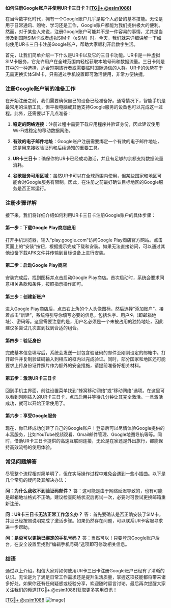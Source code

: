 **如何注册Google账户并使用UR卡三日卡？[[TG💪+ @esim1088](https://t.me/s/esim1088)]**

在当今数字化时代，拥有一个Google账户几乎是每个人必备的基本技能。无论是用于日常通讯、购物、学习还是工作，Google账户都能为我们提供极大的便利。然而，对于某些人来说，注册Google账户可能并不是一件容易的事情，尤其是当涉及到国际SIM卡或者虚拟SIM卡（eSIM）时。今天，我们就来详细讲解一下如何使用UR卡三日卡注册Google账户，帮助大家顺利开启数字生活。

首先，让我们简单介绍一下什么是UR卡以及它的三日卡功能。UR卡是一种虚拟SIM卡服务，它允许用户在全球范围内轻松获取本地号码和数据流量。三日卡则是其中的一种选择，适合短期旅行者或需要临时国际通信的人群。UR卡的优势在于无需更换实体SIM卡，只需通过手机设置即可激活使用，非常方便快捷。

### 注册Google账户前的准备工作

在开始注册之前，我们需要确保自己的设备已经准备好。通常情况下，智能手机是最常用的注册工具，但平板电脑或其他支持Google服务的设备也可以完成这一过程。此外，还需要以下几点准备：

1. **稳定的网络连接**：注册过程中需要下载应用程序并验证身份，因此建议使用Wi-Fi或稳定的移动数据网络。
   
2. **有效的电子邮件地址**：Google账户注册需要绑定一个有效的电子邮件地址，这是用来接收验证码和后续通知的重要工具。

3. **UR卡三日卡**：确保你的UR卡已经成功激活，并且有足够的余额支持数据流量消耗。

4. **谷歌服务可用区域**：虽然UR卡可以在全球范围内使用，但某些国家和地区可能会对Google服务有限制。因此，在注册之前最好确认目标地区的Google服务是否正常运行。

### 注册步骤详解

接下来，我们将详细介绍如何利用UR卡三日卡注册Google账户的具体步骤：

#### 第一步：下载Google Play商店应用
打开手机浏览器，输入“play.google.com”访问Google Play商店官方网站。点击页面上的“安装”按钮，根据提示完成下载和安装。如果无法直接访问，可以通过其他设备下载APK文件并传输到目标设备上进行安装。

#### 第二步：启动Google Play商店
安装完成后，找到图标并点击启动Google Play商店。首次启动时，系统会要求同意相关条款和条件，按照指示操作即可。

#### 第三步：创建新账户
进入Google Play商店后，点击右上角的个人头像图标，然后选择“添加账户”。接着点击“新建”，系统将引导你填写必要的信息，包括名字、用户名（即邮箱地址）、密码等。这里需要注意的是，用户名必须是一个未被占用的独特地址，因此建议多尝试几次直到找到合适的组合。

#### 第四步：验证身份
完成基本信息填写后，系统会发送一封包含验证码的邮件至刚刚设定的邮箱中。打开邮件并复制验证码输入到相应的框内以完成验证。同时，部分国家和地区还可能要求上传身份证件照片作为额外的安全措施，请提前准备好相关材料。

#### 第五步：激活UR卡三日卡
回到手机主界面，前往设置菜单找到“蜂窝移动网络”或“移动网络”选项。在这里可以看到刚刚插入的UR卡三日卡，点击启用并等待几分钟让其完全激活。一旦激活成功，就可以开始正常使用了。

#### 第六步：享受Google服务
现在，你已经成功创建了自己的Google账户！登录后可以尽情体验Google提供的丰富服务，比如YouTube视频观看、Gmail邮件管理、Google地图导航等等。同时，借助UR卡三日卡提供的高速互联网连接，无论是在家还是外出旅行，都能保持高效流畅的使用体验。

### 常见问题解答

尽管整个流程相对简单明了，但在实际操作过程中难免会遇到一些小插曲。以下是几个常见的疑问及其解决办法：

**问：为什么我收不到验证码邮件？**
答：这可能是由于网络延迟导致的，也有可能是邮箱地址格式不正确。建议检查网络状况后再试一次，必要时可尝试更换邮箱重新注册。

**问：UR卡三日卡无法正常工作怎么办？**
答：首先要确认是否正确安装了SIM卡，并且已经按照说明完成了激活步骤。如果仍然存在问题，可以联系UR卡客服寻求进一步帮助。

**问：是否可以更换已绑定的手机号码？**
答：当然可以！只要登录Google账户后台，在安全设置里找到“编辑手机号码”选项即可修改相关信息。

### 结语

通过以上介绍，相信大家对如何使用UR卡三日卡注册Google账户已经有了清晰的认识。无论是为了满足日常工作需求还是提升生活质量，掌握这项技能都将带来诸多好处。如果你还有任何疑惑或经验分享，欢迎随时留言讨论。最后再次提醒大家关注我们的频道[[TG💪+ @esim1088](https://t.me/s/esim1088)]获取更多实用资讯！

[[TG💪+ @esim1088](https://t.me/s/esim1088) ![Image](https://i.postimg.cc/4NQfJmqS/Snipaste-2025-05-13-00-14-12.png)]